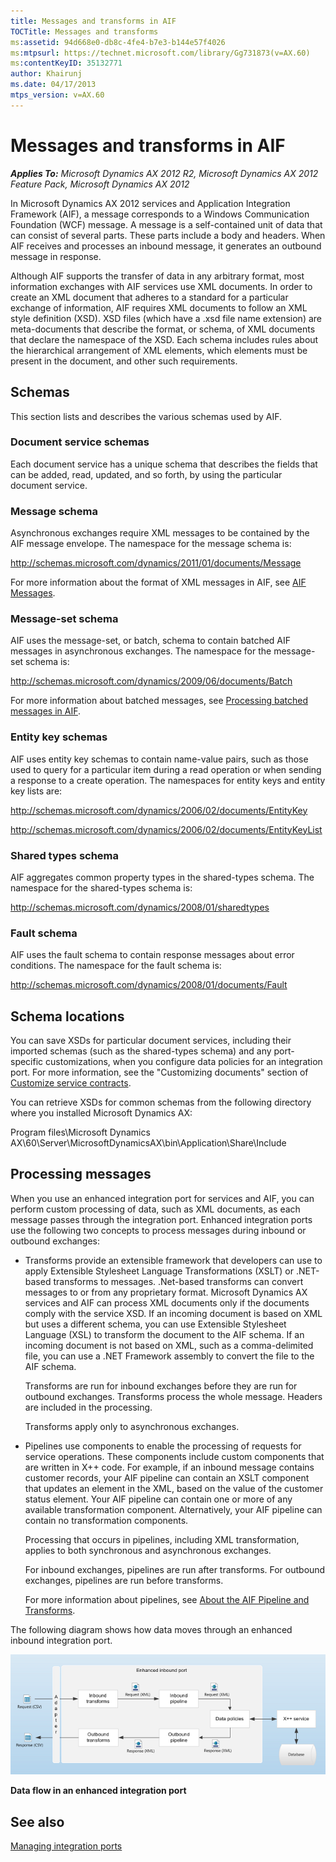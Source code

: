 ```yaml
---
title: Messages and transforms in AIF
TOCTitle: Messages and transforms
ms:assetid: 94d668e0-db8c-4fe4-b7e3-b144e57f4026
ms:mtpsurl: https://technet.microsoft.com/library/Gg731873(v=AX.60)
ms:contentKeyID: 35132771
author: Khairunj
ms.date: 04/17/2013
mtps_version: v=AX.60
---
```


# Messages and transforms in AIF 


_**Applies To:** Microsoft Dynamics AX 2012 R2, Microsoft Dynamics AX 2012 Feature Pack, Microsoft Dynamics AX 2012_

In Microsoft Dynamics AX 2012 services and Application Integration Framework (AIF), a message corresponds to a Windows Communication Foundation (WCF) message. A message is a self-contained unit of data that can consist of several parts. These parts include a body and headers. When AIF receives and processes an inbound message, it generates an outbound message in response.

Although AIF supports the transfer of data in any arbitrary format, most information exchanges with AIF services use XML documents. In order to create an XML document that adheres to a standard for a particular exchange of information, AIF requires XML documents to follow an XML style definition (XSD). XSD files (which have a .xsd file name extension) are meta-documents that describe the format, or schema, of XML documents that declare the namespace of the XSD. Each schema includes rules about the hierarchical arrangement of XML elements, which elements must be present in the document, and other such requirements.

## Schemas

This section lists and describes the various schemas used by AIF.

### Document service schemas

Each document service has a unique schema that describes the fields that can be added, read, updated, and so forth, by using the particular document service.

### Message schema

Asynchronous exchanges require XML messages to be contained by the AIF message envelope. The namespace for the message schema is:

http://schemas.microsoft.com/dynamics/2011/01/documents/Message

For more information about the format of XML messages in AIF, see [AIF Messages](https://go.microsoft.com/fwlink/?linkid=223878).

### Message-set schema

AIF uses the message-set, or batch, schema to contain batched AIF messages in asynchronous exchanges. The namespace for the message-set schema is:

http://schemas.microsoft.com/dynamics/2009/06/documents/Batch

For more information about batched messages, see [Processing batched messages in AIF](processing-batched-messages-in-aif.md).

### Entity key schemas

AIF uses entity key schemas to contain name-value pairs, such as those used to query for a particular item during a read operation or when sending a response to a create operation. The namespaces for entity keys and entity key lists are:

http://schemas.microsoft.com/dynamics/2006/02/documents/EntityKey

http://schemas.microsoft.com/dynamics/2006/02/documents/EntityKeyList

### Shared types schema

AIF aggregates common property types in the shared-types schema. The namespace for the shared-types schema is:

http://schemas.microsoft.com/dynamics/2008/01/sharedtypes

### Fault schema

AIF uses the fault schema to contain response messages about error conditions. The namespace for the fault schema is:

http://schemas.microsoft.com/dynamics/2008/01/documents/Fault

## Schema locations

You can save XSDs for particular document services, including their imported schemas (such as the shared-types schema) and any port-specific customizations, when you configure data policies for an integration port. For more information, see the "Customizing documents" section of [Customize service contracts](customize-service-contracts.md).

You can retrieve XSDs for common schemas from the following directory where you installed Microsoft Dynamics AX:

Program files\\Microsoft Dynamics AX\\60\\Server\\MicrosoftDynamicsAX\\bin\\Application\\Share\\Include

## Processing messages

When you use an enhanced integration port for services and AIF, you can perform custom processing of data, such as XML documents, as each message passes through the integration port. Enhanced integration ports use the following two concepts to process messages during inbound or outbound exchanges:

  - Transforms provide an extensible framework that developers can use to apply Extensible Stylesheet Language Transformations (XSLT) or .NET-based transforms to messages. .Net-based transforms can convert messages to or from any proprietary format. Microsoft Dynamics AX services and AIF can process XML documents only if the documents comply with the service XSD. If an incoming document is based on XML but uses a different schema, you can use Extensible Stylesheet Language (XSL) to transform the document to the AIF schema. If an incoming document is not based on XML, such as a comma-delimited file, you can use a .NET Framework assembly to convert the file to the AIF schema.
    
    Transforms are run for inbound exchanges before they are run for outbound exchanges. Transforms process the whole message. Headers are included in the processing.
    
    Transforms apply only to asynchronous exchanges.

  - Pipelines use components to enable the processing of requests for service operations. These components include custom components that are written in X++ code. For example, if an inbound message contains customer records, your AIF pipeline can contain an XSLT component that updates an element in the XML, based on the value of the customer status element. Your AIF pipeline can contain one or more of any available transformation component. Alternatively, your AIF pipeline can contain no transformation components.
    
    Processing that occurs in pipelines, including XML transformation, applies to both synchronous and asynchronous exchanges.
    
    For inbound exchanges, pipelines are run after transforms. For outbound exchanges, pipelines are run before transforms.
    
    For more information about pipelines, see [About the AIF Pipeline and Transforms](about-the-aif-pipeline-and-transforms.md).

The following diagram shows how data moves through an enhanced inbound integration port.

![Data flow in an AIF enhanced integration port](images/Gg731873.AX6_AIF_Document_Service_Data_Flow(AX.60).png "Data flow in an AIF enhanced integration port")

**Data flow in an enhanced integration port**

## See also

[Managing integration ports](managing-integration-ports.md)

